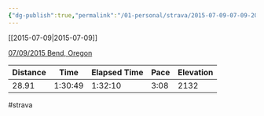 ```yaml
---
{"dg-publish":true,"permalink":"/01-personal/strava/2015-07-09-07-09-2015-bend-oregon/"}
---
```



[[2015-07-09\|2015-07-09]]

[07/09/2015 Bend, Oregon](https://www.strava.com/activities/342789922)

| Distance | Time    | Elapsed Time | Pace | Elevation |
| -------- | ------- | ------------ | ---- | --------- |
| 28.91    | 1:30:49 | 1:32:10      | 3:08 | 2132      |




#strava
